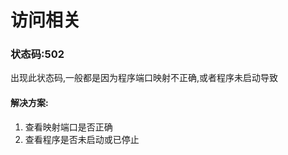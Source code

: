 # 访问相关


### 状态码:502
出现此状态码,一般都是因为程序端口映射不正确,或者程序未启动导致

#### 解决方案: 
1. 查看映射端口是否正确
2. 查看程序是否未启动或已停止



